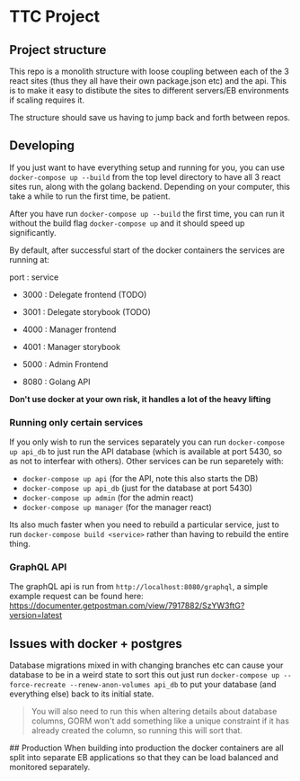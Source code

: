 # TTC Project

## Project structure

This repo is a monolith structure with loose coupling between each of the 3 react
sites (thus they all have their own package.json etc) and the api. This is to make
it easy to distibute the sites to different servers/EB environments if scaling
requires it.

The structure should save us having to jump back and forth between repos.

## Developing

If you just want to have everything setup and running for you, you can use
`docker-compose up --build` from the top level directory to have all 3 react sites
run, along with the golang backend. Depending on your computer, this take a while to
run the first time, be patient.

After you have run `docker-compose up --build` the first time, you can run it without
the build flag `docker-compose up` and it should speed up significantly.

By default, after successful start of the docker containers the services are running at:

port : service

- 3000 : Delegate frontend (TODO)
- 3001 : Delegate storybook (TODO)

- 4000 : Manager frontend
- 4001 : Manager storybook

- 5000 : Admin Frontend

- 8080 : Golang API

**Don't use docker at your own risk, it handles a lot of the heavy lifting**

### Running only certain services

If you only wish to run the services separately you can run `docker-compose up api_db` to
just run the API database (which is available at port 5430, so as not to interfear with others).
Other services can be run separetely with:

- `docker-compose up api` (for the API, note this also starts the DB)
- `docker-compose up api_db` (just for the database at port 5430)
- `docker-compose up admin` (for the admin react)
- `docker-compose up manager` (for the manager react)

Its also much faster when you need to rebuild a particular service, just to run `docker-compose build <service>`
rather than having to rebuild the entire thing.

### GraphQL API

The graphQL api is run from `http://localhost:8080/graphql`, a simple example request
can be found here: https://documenter.getpostman.com/view/7917882/SzYW3ftG?version=latest

## Issues with docker + postgres

Database migrations mixed in with changing branches etc can cause your database to be in a weird state
to sort this out just run `docker-compose up --force-recreate --renew-anon-volumes api_db` to put your
database (and everything else) back to its initial state.

> You will also need to run this when altering details about database columns, GORM won't add something
> like a unique constraint if it has already created the column, so running this will sort that.

## Production
When building into production the docker containers are all split into separate
EB applications so that they can be load balanced and monitored separately.
